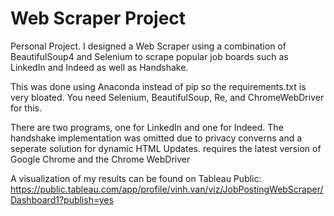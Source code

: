 # Web Scraper Project
 
Personal Project. I designed a Web Scraper using a combination of BeautifulSoup4 and Selenium to scrape popular job boards such as LinkedIn and Indeed as well as Handshake.

This was done using Anaconda instead of pip so the requirements.txt is very bloated. You need Selenium, BeautifulSoup, Re, and ChromeWebDriver for this. 

There are two programs, one for LinkedIn and one for Indeed. The handshake implementation was omitted due to privacy converns and a seperate solution for dynamic HTML Updates. requires the latest version of Google Chrome and the Chrome WebDriver

A visualization of my results can be found on Tableau Public:
https://public.tableau.com/app/profile/vinh.van/viz/JobPostingWebScraper/Dashboard1?publish=yes
